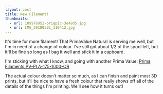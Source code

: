 ```yaml
---
layout: post
title: New Filament!
thumbnails:
  - url: 109976052-origpic-3e49d5.jpg
  - url: IMG_20180301_110412.jpg
---
```


It's time for more filament! That PrimaValue Natural is serving me well, but I'm in need of a change of colour. I've still got about 1/2 of the spool left, but it'll be fine so long as I bag it well and stick it in a cupboard.

I'm sticking with what I know, and going with another Prima Value: [Prima Filaments PV-PLA-175-1000-OR](https://www.3dprima.com/filament/primavalue-pla-filament-1-75mm-1-kg-spool-orange/a-22262/)

The actual colour doesn't matter so much, as I can finish and paint most 3D prints, but it'll be nice to have a fresh colour that really shows off all of the details of the things I'm printing. We'll see how it turns out!

